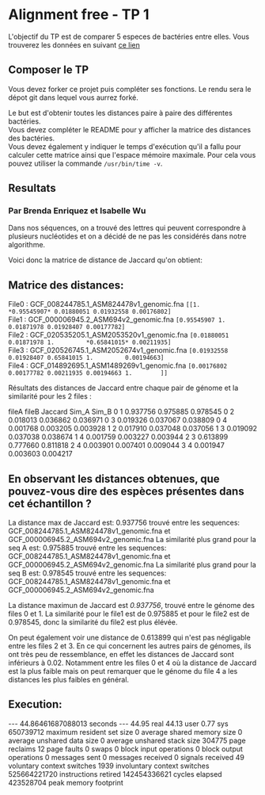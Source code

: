
# Alignment free - TP 1

L'objectif du TP est de comparer 5 especes de bactéries entre elles.
Vous trouverez les données en suivant [ce lien](https://we.tl/t-ACiDxJko7s)

## Composer le TP

Vous devez forker ce projet puis compléter ses fonctions.
Le rendu sera le dépot git dans lequel vous aurrez forké.

Le but est d'obtenir toutes les distances paire à paire des différentes bactéries.  
Vous devez compléter le README pour y afficher la matrice des distances des bactéries.  
Vous devez également y indiquer le temps d'exécution qu'il a fallu pour calculer cette matrice ainsi que l'espace mémoire maximale. Pour cela vous pouvez utiliser la commande ```/usr/bin/time -v```.  

## Resultats
### Par Brenda Enriquez et Isabelle Wu

Dans nos séquences, on a trouvé des lettres qui peuvent correspondre à plusieurs nucléotides et on a décidé de ne pas les considérés dans notre algorithme.

Voici donc la matrice de distance de Jaccard qu'on obtient:

## Matrice des distances:
File0 : GCF_008244785.1_ASM824478v1_genomic.fna ```[[1.         *0.95545907* 0.01880051 0.01932558 0.00176802]```  
File1 : GCF_000006945.2_ASM694v2_genomic.fna ```[0.95545907 1.         0.01871978 0.01928407 0.00177782]```  
File2 : GCF_020535205.1_ASM2053520v1_genomic.fna ```[0.01880051 0.01871978 1.         *0.65841015* 0.00211935]```  
File3 : GCF_020526745.1_ASM2052674v1_genomic.fna ```[0.01932558 0.01928407 0.65841015 1.         0.00194663]```  
File4 : GCF_014892695.1_ASM1489269v1_genomic.fna ```[0.00176802 0.00177782 0.00211935 0.00194663 1.        ]]```  

Résultats des distances de Jaccard entre chaque pair de génome et la similarité pour les 2 files :

fileA	fileB	Jaccard	  Sim_A	    Sim_B
0	    1	    0.937756	0.975885	0.978545
0	    2	    0.018013	0.036862	0.036971
0	    3	    0.019326	0.037067	0.038809
0	    4	    0.001768	0.003205	0.003928
1	    2	    0.017910	0.037048	0.037056
1	    3	    0.019092	0.037038	0.038674
1	    4	    0.001759	0.003227	0.003944
2	    3	    0.613899	0.777660	0.811818
2	    4	    0.003901	0.007401	0.009044
3	    4	    0.001947	0.003603	0.004217


## En observant les distances obtenues, que pouvez-vous dire des espèces présentes dans cet échantillon ?

La distance max de Jaccard est: 0.937756 trouvé entre les sequences: GCF_008244785.1_ASM824478v1_genomic.fna et GCF_000006945.2_ASM694v2_genomic.fna
La similarité plus grand pour la seq A est: 0.975885 trouvé entre les sequences: GCF_008244785.1_ASM824478v1_genomic.fna et GCF_000006945.2_ASM694v2_genomic.fna
La similarité plus grand pour la seq B est: 0.978545 trouvé entre les sequences: GCF_008244785.1_ASM824478v1_genomic.fna et GCF_000006945.2_ASM694v2_genomic.fna

La distance maximun de Jaccard est *0.937756*, trouvé entre le génome des files 0 et 1.
La similarité pour le file1 est de 0.975885 et pour le file2 est de 0.978545, donc la similarité du file2 est plus élévée.

On peut également voir une distance de 0.613899 qui n'est pas négligable entre les files 2 et 3.
En ce qui concernent les autres pairs de génomes, ils ont très peu de ressemblance, en effet les distances de Jaccard sont inférieurs à 0.02. Notamment entre les files 0 et 4 où la distance de Jaccard est la plus faible mais on peut remarquer que le génome du file 4 a les distances les plus faibles en général.

## Execution:
--- 44.86461687088013 seconds ---
       44.95 real        44.13 user         0.77 sys
           650739712  maximum resident set size
                   0  average shared memory size
                   0  average unshared data size
                   0  average unshared stack size
              304775  page reclaims
                  12  page faults
                   0  swaps
                   0  block input operations
                   0  block output operations
                   0  messages sent
                   0  messages received
                   0  signals received
                  49  voluntary context switches
                1939  involuntary context switches
        525664221720  instructions retired
        142454336621  cycles elapsed
           423528704  peak memory footprint
